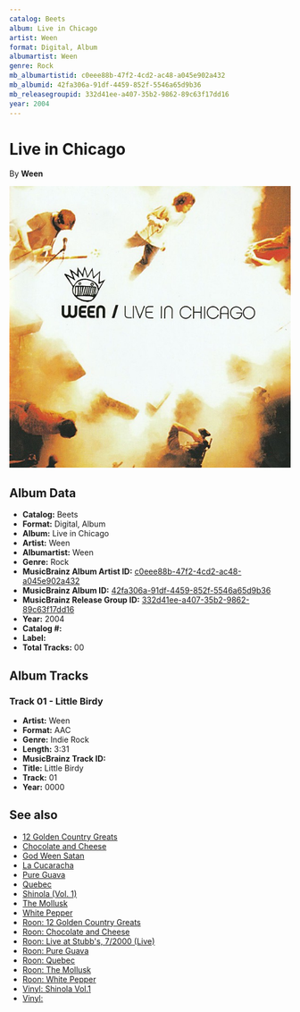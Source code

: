 ```yaml
---
catalog: Beets
album: Live in Chicago
artist: Ween
format: Digital, Album
albumartist: Ween
genre: Rock
mb_albumartistid: c0eee88b-47f2-4cd2-ac48-a045e902a432
mb_albumid: 42fa306a-91df-4459-852f-5546a65d9b36
mb_releasegroupid: 332d41ee-a407-35b2-9862-89c63f17dd16
year: 2004
---
```


# Live in Chicago

By **Ween**

![](../../assets/beetscovers/Ween-Live_in_Chicago.jpg)

## Album Data

- **Catalog:** Beets
- **Format:** Digital, Album
- **Album:** Live in Chicago
- **Artist:** Ween
- **Albumartist:** Ween
- **Genre:** Rock
- **MusicBrainz Album Artist ID:** [c0eee88b-47f2-4cd2-ac48-a045e902a432](https://musicbrainz.org/artist/c0eee88b-47f2-4cd2-ac48-a045e902a432)
- **MusicBrainz Album ID:** [42fa306a-91df-4459-852f-5546a65d9b36](https://musicbrainz.org/release/42fa306a-91df-4459-852f-5546a65d9b36)
- **MusicBrainz Release Group ID:** [332d41ee-a407-35b2-9862-89c63f17dd16](https://musicbrainz.org/release-group/332d41ee-a407-35b2-9862-89c63f17dd16)
- **Year:** 2004
- **Catalog #:** 
- **Label:** 
- **Total Tracks:** 00

## Album Tracks

### Track 01 - Little Birdy

- **Artist:** Ween
- **Format:** AAC
- **Genre:** Indie Rock
- **Length:** 3:31
- **MusicBrainz Track ID:** [](https://musicbrainz.org/recording/)
- **Title:** Little Birdy
- **Track:** 01
- **Year:** 0000


## See also

- [12 Golden Country Greats](12_Golden_Country_Greats.md)
- [Chocolate and Cheese](Chocolate_and_Cheese.md)
- [God Ween Satan](God_Ween_Satan.md)
- [La Cucaracha](La_Cucaracha.md)
- [Pure Guava](Pure_Guava.md)
- [Quebec](Quebec.md)
- [Shinola (Vol. 1)](Shinola_Vol_1.md)
- [The Mollusk](The_Mollusk.md)
- [White Pepper](White_Pepper.md)
- [Roon: 12 Golden Country Greats](../../Roon/Ween/12_Golden_Country_Greats.md)
- [Roon: Chocolate and Cheese](../../Roon/Ween/Chocolate_and_Cheese.md)
- [Roon: Live at Stubb's, 7/2000 (Live)](../../Roon/Ween/Live_at_Stubbs__7-2000_Live.md)
- [Roon: Pure Guava](../../Roon/Ween/Pure_Guava.md)
- [Roon: Quebec](../../Roon/Ween/Quebec.md)
- [Roon: The Mollusk](../../Roon/Ween/The_Mollusk.md)
- [Roon: White Pepper](../../Roon/Ween/White_Pepper.md)
- [Vinyl: Shinola Vol.1](../../Vinyl/Ween/Shinola_Vol1.md)
- [Vinyl: ](../../Vinyl/Ween/Ween.md)
